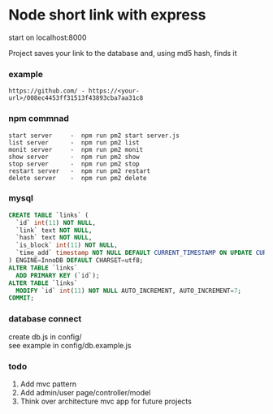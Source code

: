 # Node short link with express

start on localhost:8000

Project saves your link to the database and, using md5 hash, finds it

### example

```link
https://github.com/ - https://<your-url>/008ec4453ff31513f43893cba7aa31c8
```

### npm commnad

```npm
start server     -  npm run pm2 start server.js
list server      -  npm run pm2 list
monit server     -  npm run pm2 monit
show server      -  npm run pm2 show
stop server      -  npm run pm2 stop
restart server   -  npm run pm2 restart
delete server    -  npm run pm2 delete
```

### mysql

```sql
CREATE TABLE `links` (
  `id` int(11) NOT NULL,
  `link` text NOT NULL,
  `hash` text NOT NULL,
  `is_block` int(11) NOT NULL,
  `time_add` timestamp NOT NULL DEFAULT CURRENT_TIMESTAMP ON UPDATE CURRENT_TIMESTAMP
) ENGINE=InnoDB DEFAULT CHARSET=utf8;
ALTER TABLE `links`
  ADD PRIMARY KEY (`id`);
ALTER TABLE `links`
  MODIFY `id` int(11) NOT NULL AUTO_INCREMENT, AUTO_INCREMENT=7;
COMMIT;
```

### database connect

create db.js in config/\
see example in config/db.example.js

### todo 

1. Add mvc pattern
2. Add admin/user page/controller/model
3. Think over architecture mvc app for future projects
